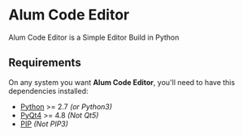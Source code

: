 # Alum Code Editor
Alum Code Editor is a Simple Editor Build in Python

## Requirements
On any system you want **Alum Code Editor**, you'll need to have this dependencies installed:

-   [Python](http://python.org "Python Homepage") >= 2.7  *(or Python3)*
-   [PyQt4](http://www.riverbankcomputing.com/software/pyqt/intro "PyQt Homepage") >= 4.8  *(Not Qt5)*
-   [PIP](https://pip.pypa.io/en/latest/installing.html "About Installing PIP")  *(Not PIP3)*
